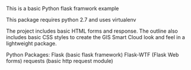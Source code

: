 This is a basic Python flask framwork example

This package requires python 2.7 and uses virtualenv

The project includes basic HTML forms and response.
The outline also includes basic CSS styles to create 
the GIS Smart Cloud look and feel in a lightweight package.  

Python Packages:
Flask (basic flask framework)
Flask-WTF (Flask Web forms)
requests (basic http request module)


